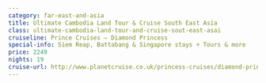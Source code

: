 ```yaml
---
category: far-east-and-asia
title: Ultimate Cambodia Land Tour & Cruise South East Asia
class: ultimate-cambodia-land-tour-and-cruise-sout-east-asai
cruiseline: Prince Cruises – Diamond Princess
special-info: Siem Reap, Battabang & Singapore stays + Tours & more
price: 2249
nights: 19
cruise-url: http://www.planetcruise.co.uk/princess-cruises/diamond-princess/10-february-2017/112681?utm_medium=referral&utm_source=secret-escapes&utm_campaign=website
---
```


